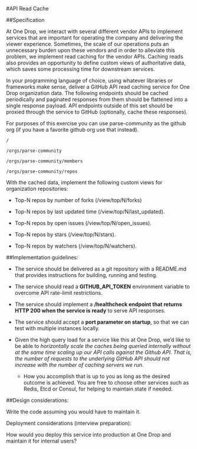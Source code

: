 #API Read Cache

##Specification

At One Drop, we interact with several different vendor APIs to implement services that are important for operating the company and delivering the viewer experience.  Sometimes, the scale of our operations puts an unnecessary burden upon these vendors and in order to alleviate this problem, we implement read caching for the vendor APIs.  Caching reads also provides an opportunity to define custom views of authoritative data, which saves some processing time for downstream services.

In your programming language of choice, using whatever libraries or frameworks make sense, deliver a GitHub API read caching service for One Drop organization data.  The following endpoints should be cached periodically and paginated responses from them should be flattened into a single response payload.  API endpoints outside of this set should be proxied through the service to GitHub (optionally, cache these responses).

For purposes of this exercise you can use parse-community as the github org (if you have a favorite github org use that instead).

```
/

/orgs/parse-community

/orgs/parse-community/members

/orgs/parse-community/repos
```


With the cached data, implement the following custom views for organization repositories:

- Top-N repos by number of forks (/view/top/N/forks)

- Top-N repos by last updated time (/view/top/N/last_updated).

- Top-N repos by open issues (/view/top/N/open_issues).

- Top-N repos by stars (/view/top/N/stars).

- Top-N repos by watchers (/view/top/N/watchers).

##Implementation guidelines:

- The service should be delivered as a git repository with a README.md that provides instructions for building, running and testing.

- The service should read a **GITHUB_API_TOKEN** environment variable to overcome API rate-limit restrictions.

- The service should implement a **/healthcheck endpoint that returns HTTP 200 when the service is ready** to serve API responses.

- The service should accept a **port parameter on startup**, so that we can test with multiple instances locally.

- Given the high query load for a service like this at One Drop, we’d like to be able to _horizontally scale the caches being queried internally without at the same time scaling up our API calls against the Github API. That is, the number of requests to the underlying GitHub API should not increase with the number of caching servers we run._ 
  - How you accomplish that is up to you as long as the desired outcome is achieved. You are free to choose other services such as Redis, Etcd or Consul, for helping to maintain state if needed.

##Design considerations:

Write the code assuming you would have to maintain it.

Deployment considerations (interview preparation):

How would you deploy this service into production at One Drop and maintain it for internal users?
